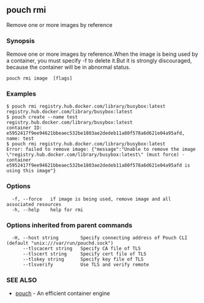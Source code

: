 ## pouch rmi

Remove one or more images by reference

### Synopsis

Remove one or more images by reference.When the image is being used by a container, you must specify -f to delete it.But it is strongly discouraged, because the container will be in abnormal status.

```
pouch rmi image  [flags]
```

### Examples

```
$ pouch rmi registry.hub.docker.com/library/busybox:latest
registry.hub.docker.com/library/busybox:latest
$ pouch create --name test registry.hub.docker.com/library/busybox:latest
container ID: e5952417f9ee94621bbeaec532be1803ae2dedeb11a80f578a6d621e04a95afd, name: test
$ pouch rmi registry.hub.docker.com/library/busybox:latest
Error: failed to remove image: {"message":"Unable to remove the image \"registry.hub.docker.com/library/busybox:latest\" (must force) - container e5952417f9ee94621bbeaec532be1803ae2dedeb11a80f578a6d621e04a95afd is using this image"}

```

### Options

```
  -f, --force   if image is being used, remove image and all associated resources
  -h, --help    help for rmi
```

### Options inherited from parent commands

```
  -H, --host string        Specify connecting address of Pouch CLI (default "unix:///var/run/pouchd.sock")
      --tlscacert string   Specify CA file of TLS
      --tlscert string     Specify cert file of TLS
      --tlskey string      Specify key file of TLS
      --tlsverify          Use TLS and verify remote
```

### SEE ALSO

* [pouch](pouch.md)	 - An efficient container engine

